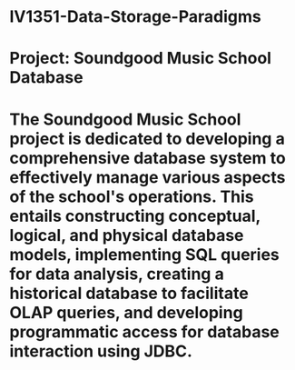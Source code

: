 # IV1351-Data-Storage-Paradigms
# Project: Soundgood Music School Database
# The Soundgood Music School project is dedicated to developing a comprehensive database system to effectively manage various aspects of the school's operations. This entails constructing conceptual, logical, and physical database models, implementing SQL queries for data analysis, creating a historical database to facilitate OLAP queries, and developing programmatic access for database interaction using JDBC.
